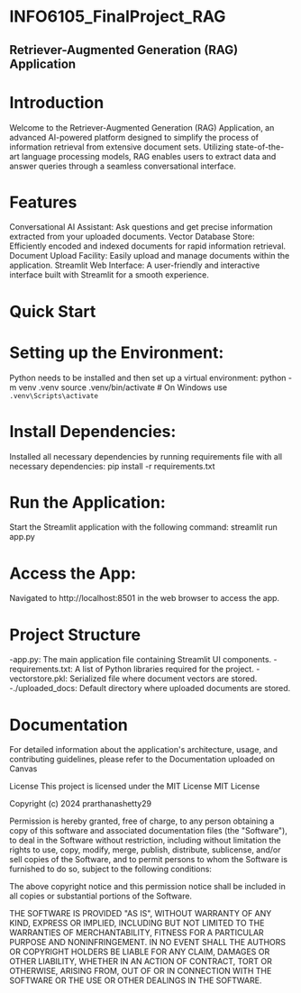 # INFO6105_FinalProject_RAG

## Retriever-Augmented Generation (RAG) Application
 # Introduction
Welcome to the Retriever-Augmented Generation (RAG) Application, an advanced AI-powered platform designed to simplify the process of information retrieval from extensive document sets. Utilizing state-of-the-art language processing models, RAG enables users to extract data and answer queries through a seamless conversational interface.

# Features
Conversational AI Assistant: Ask questions and get precise information extracted from your uploaded documents.
Vector Database Store: Efficiently encoded and indexed documents for rapid information retrieval.
Document Upload Facility: Easily upload and manage documents within the application.
Streamlit Web Interface: A user-friendly and interactive interface built with Streamlit for a smooth experience.

# Quick Start
 # Setting up the Environment:
 Python needs to be installed and then set up a virtual environment:
   python -m venv .venv
   source .venv/bin/activate  # On Windows use `.venv\Scripts\activate`
 # Install Dependencies:
  Installed all necessary dependencies by running requirements file with all necessary dependencies:
  pip install -r requirements.txt
 # Run the Application:
  Start the Streamlit application with the following command:
  streamlit run app.py
 # Access the App:
 Navigated to http://localhost:8501 in the web browser to access the app.
 # Project Structure
-app.py: The main application file containing Streamlit UI components.
-requirements.txt: A list of Python libraries required for the project.
-vectorstore.pkl: Serialized file where document vectors are stored.
-./uploaded_docs: Default directory where uploaded documents are stored.
 # Documentation
For detailed information about the application's architecture, usage, and contributing guidelines, please refer to the Documentation uploaded on Canvas

License
This project is licensed under the MIT License 
MIT License

Copyright (c) 2024 prarthanashetty29

Permission is hereby granted, free of charge, to any person obtaining a copy of this software and associated documentation files (the "Software"), to deal in the Software without restriction, including without limitation the rights to use, copy, modify, merge, publish, distribute, sublicense, and/or sell copies of the Software, and to permit persons to whom the Software is furnished to do so, subject to the following conditions:

The above copyright notice and this permission notice shall be included in all copies or substantial portions of the Software.

THE SOFTWARE IS PROVIDED "AS IS", WITHOUT WARRANTY OF ANY KIND, EXPRESS OR IMPLIED, INCLUDING BUT NOT LIMITED TO THE WARRANTIES OF MERCHANTABILITY, FITNESS FOR A PARTICULAR PURPOSE AND NONINFRINGEMENT. IN NO EVENT SHALL THE AUTHORS OR COPYRIGHT HOLDERS BE LIABLE FOR ANY CLAIM, DAMAGES OR OTHER LIABILITY, WHETHER IN AN ACTION OF CONTRACT, TORT OR OTHERWISE, ARISING FROM, OUT OF OR IN CONNECTION WITH THE SOFTWARE OR THE USE OR OTHER DEALINGS IN THE SOFTWARE.
